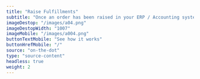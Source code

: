 ```yaml
---
title: "Raise Fulfillments"
subtitle: "Once an order has been raised in your ERP / Accounting system, fulfill your order with On The Dot"
imageDestop: "/images/a04.png"
imageDestopWidth: "1007"
imageMobile: "/images/a004.png"
buttonTextMobile: "See how it works"
buttonHrefMobile: "/" 
source: "on-the-dot"
type: "source-content"
headless: true
weight: 2
---
```

